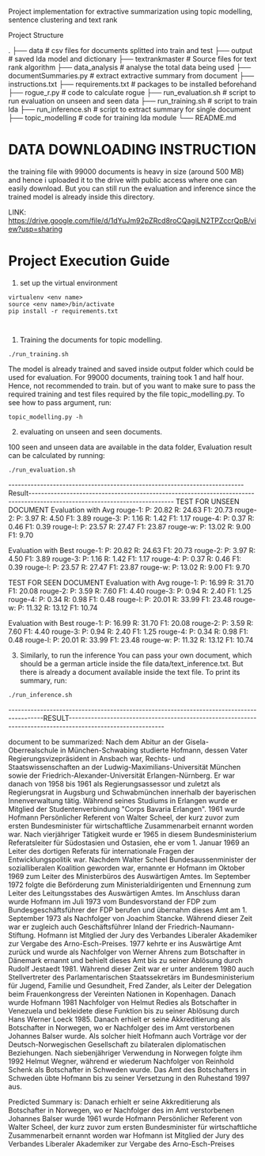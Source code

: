 Project implementation for extractive summarization using topic modelling, sentence clustering and text rank


Project Structure

.
├── data                   # csv files for documents splitted into train and test
├── output                    # saved lda model and dictionary
├── textrankmaster                  # Source files for text rank algorithm
├── data_analysis          # analyse the total data being used
├── documentSummaries.py                   # extract extractive summary from document
├── instructions.txt
├── requirements.txt               # packages to be installed beforehand
├── rogue_r.py                    # code to calculate rogue
├── run_evaluation.sh                     # script to run evaluation on unseen and seen data
├── run_training.sh                    # script to train lda
├── run_inference.sh                   # script to extract summary for single document
├── topic_modelling                    # code for training lda module
└── README.md

# DATA DOWNLOADING INSTRUCTION #

the training file with 99000 documents is heavy in size (around 500 MB) and hence i uploaded it to the drive with public access where one can easily download. But you can still run the evaluation and inference since the trained model is already inside this directory.

LINK: https://drive.google.com/file/d/1dYuJm92pZRcd8roCQagiLN2TPZccrQpB/view?usp=sharing

# Project Execution Guide #

1. set up the virtual environment

```
virtualenv <env name>
source <env name>/bin/activate
pip install -r requirements.txt



```

1. Training the documents for topic modelling.

```
./run_training.sh

```

The model is already trained and saved inside output folder which could be used for evaluation. For 99000 documents, training took 1 and half hour. Hence, not recommended to train. but of you want to make sure to pass the required training and test files required by the file topic_modelling.py. To see how to pass argument, run:

```
topic_modelling.py -h
```

2. evaluating on unseen and seen documents.

100 seen and unseen data are available in the data folder, Evaluation result can be calculated by running:

```
./run_evaluation.sh

```

--------------------------------------------------------------------------Result---------------------------------------------------------------------------------------------------------------------------
TEST FOR UNSEEN DOCUMENT
Evaluation with Avg
	rouge-1:	P: 20.82	R: 24.63	F1: 20.73
	rouge-2:	P:  3.97	R:  4.50	F1:  3.89
	rouge-3:	P:  1.16	R:  1.42	F1:  1.17
	rouge-4:	P:  0.37	R:  0.46	F1:  0.39
	rouge-l:	P: 23.57	R: 27.47	F1: 23.87
	rouge-w:	P: 13.02	R:  9.00	F1:  9.70

Evaluation with Best
	rouge-1:	P: 20.82	R: 24.63	F1: 20.73
	rouge-2:	P:  3.97	R:  4.50	F1:  3.89
	rouge-3:	P:  1.16	R:  1.42	F1:  1.17
	rouge-4:	P:  0.37	R:  0.46	F1:  0.39
	rouge-l:	P: 23.57	R: 27.47	F1: 23.87
	rouge-w:	P: 13.02	R:  9.00	F1:  9.70


TEST FOR SEEN DOCUMENT
Evaluation with Avg
	rouge-1:	P: 16.99	R: 31.70	F1: 20.08
	rouge-2:	P:  3.59	R:  7.60	F1:  4.40
	rouge-3:	P:  0.94	R:  2.40	F1:  1.25
	rouge-4:	P:  0.34	R:  0.98	F1:  0.48
	rouge-l:	P: 20.01	R: 33.99	F1: 23.48
	rouge-w:	P: 11.32	R: 13.12	F1: 10.74

Evaluation with Best
	rouge-1:	P: 16.99	R: 31.70	F1: 20.08
	rouge-2:	P:  3.59	R:  7.60	F1:  4.40
	rouge-3:	P:  0.94	R:  2.40	F1:  1.25
	rouge-4:	P:  0.34	R:  0.98	F1:  0.48
	rouge-l:	P: 20.01	R: 33.99	F1: 23.48
	rouge-w:	P: 11.32	R: 13.12	F1: 10.74



3. Similarly, to run the inference
You can pass your own document, which should be a german article inside the file data/text_inference.txt. But there is already a document available inside the text file. To print its summary, run:

```
./run_inference.sh
```

-----------------------------------------------------------------------------------------RESULT------------------------------------------------------------------------------------------------------------

document to be summarized:
Nach dem Abitur an der Gisela-Oberrealschule in München-Schwabing studierte Hofmann, dessen Vater Regierungsvizepräsident in Ansbach war, Rechts- und Staatswissenschaften an der Ludwig-Maximilians-Universität München sowie der Friedrich-Alexander-Universität Erlangen-Nürnberg. Er war danach von 1958 bis 1961 als Regierungsassessor und zuletzt als Regierungsrat in Augsburg und Schwabmünchen innerhalb der bayerischen Innenverwaltung tätig. Während seines Studiums in Erlangen wurde er Mitglied der Studentenverbindung "Corps Bavaria Erlangen". 1961 wurde Hofmann Persönlicher Referent von Walter Scheel, der kurz zuvor zum ersten Bundesminister für wirtschaftliche Zusammenarbeit ernannt worden war. Nach vierjähriger Tätigkeit wurde er 1965 in diesem Bundesministerium Referatsleiter für Südostasien und Ostasien, ehe er vom 1. Januar 1969 an Leiter des dortigen Referats für internationale Fragen der Entwicklungspolitik war. Nachdem Walter Scheel Bundesaussenminister der sozialliberalen Koalition geworden war, ernannte er Hofmann im Oktober 1969 zum Leiter des Ministerbüros des Auswärtigen Amtes. Im September 1972 folgte die Beförderung zum Ministerialdirigenten und Ernennung zum Leiter des Leitungsstabes des Auswärtigen Amtes. Im Anschluss daran wurde Hofmann im Juli 1973 vom Bundesvorstand der FDP zum Bundesgeschäftsführer der FDP berufen und übernahm dieses Amt am 1. September 1973 als Nachfolger von Joachim Stancke. Während dieser Zeit war er zugleich auch Geschäftsführer Inland der Friedrich-Naumann-Stiftung. Hofmann ist Mitglied der Jury des Verbandes Liberaler Akademiker zur Vergabe des Arno-Esch-Preises. 1977 kehrte er ins Auswärtige Amt zurück und wurde als Nachfolger von Werner Ahrens zum Botschafter in Dänemark ernannt und behielt dieses Amt bis zu seiner Ablösung durch Rudolf Jestaedt 1981. Während dieser Zeit war er unter anderem 1980 auch Stellvertreter des Parlamentarischen Staatssekretärs im Bundesministerium für Jugend, Familie und Gesundheit, Fred Zander, als Leiter der Delegation beim Frauenkongress der Vereinten Nationen in Kopenhagen. Danach wurde Hofmann 1981 Nachfolger von Helmut Redies als Botschafter in Venezuela und bekleidete diese Funktion bis zu seiner Ablösung durch Hans Werner Loeck 1985. Danach erhielt er seine Akkreditierung als Botschafter in Norwegen, wo er Nachfolger des im Amt verstorbenen Johannes Balser wurde. Als solcher hielt Hofmann auch Vorträge vor der Deutsch-Norwegischen Gesellschaft zu bilateralen diplomatischen Beziehungen. Nach siebenjähriger Verwendung in Norwegen folgte ihm 1992 Helmut Wegner, während er wiederum Nachfolger von Reinhold Schenk als Botschafter in Schweden wurde. Das Amt des Botschafters in Schweden übte Hofmann bis zu seiner Versetzung in den Ruhestand 1997 aus.

Predicted Summary is:
 Danach erhielt er seine Akkreditierung als Botschafter in Norwegen, wo er Nachfolger des im Amt verstorbenen Johannes Balser wurde
 1961 wurde Hofmann Persönlicher Referent von Walter Scheel, der kurz zuvor zum ersten Bundesminister für wirtschaftliche Zusammenarbeit ernannt worden war
 Hofmann ist Mitglied der Jury des Verbandes Liberaler Akademiker zur Vergabe des Arno-Esch-Preises

